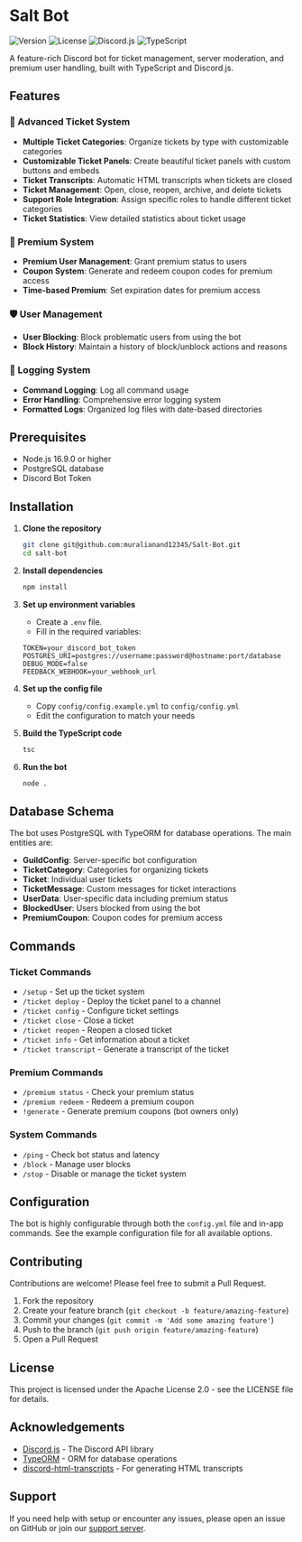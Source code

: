 # Salt Bot

![Version](https://img.shields.io/badge/version-1.3.1-blue)
![License](https://img.shields.io/badge/license-Apache%202.0-green)
![Discord.js](https://img.shields.io/badge/discord.js-v14-7289da)
![TypeScript](https://img.shields.io/badge/typescript-v5.2.2-blue)

A feature-rich Discord bot for ticket management, server moderation, and premium user handling, built with TypeScript and Discord.js.

## Features

### 🎫 Advanced Ticket System

- **Multiple Ticket Categories**: Organize tickets by type with customizable categories
- **Customizable Ticket Panels**: Create beautiful ticket panels with custom buttons and embeds
- **Ticket Transcripts**: Automatic HTML transcripts when tickets are closed
- **Ticket Management**: Open, close, reopen, archive, and delete tickets
- **Support Role Integration**: Assign specific roles to handle different ticket categories
- **Ticket Statistics**: View detailed statistics about ticket usage

### 💎 Premium System

- **Premium User Management**: Grant premium status to users
- **Coupon System**: Generate and redeem coupon codes for premium access
- **Time-based Premium**: Set expiration dates for premium access

### 🛡️ User Management

- **User Blocking**: Block problematic users from using the bot
- **Block History**: Maintain a history of block/unblock actions and reasons

### 📝 Logging System

- **Command Logging**: Log all command usage
- **Error Handling**: Comprehensive error logging system
- **Formatted Logs**: Organized log files with date-based directories

## Prerequisites

- Node.js 16.9.0 or higher
- PostgreSQL database
- Discord Bot Token

## Installation

1. **Clone the repository**
   ```bash
   git clone git@github.com:muralianand12345/Salt-Bot.git
   cd salt-bot
   ```

2. **Install dependencies**
   ```bash
   npm install
   ```

3. **Set up environment variables**
   - Create a `.env` file.
   - Fill in the required variables:
   ```
   TOKEN=your_discord_bot_token
   POSTGRES_URI=postgres://username:password@hostname:port/database
   DEBUG_MODE=false
   FEEDBACK_WEBHOOK=your_webhook_url
   ```

4. **Set up the config file**
   - Copy `config/config.example.yml` to `config/config.yml`
   - Edit the configuration to match your needs

5. **Build the TypeScript code**
   ```bash
   tsc
   ```

6. **Run the bot**
   ```bash
   node .
   ```

## Database Schema

The bot uses PostgreSQL with TypeORM for database operations. The main entities are:

- **GuildConfig**: Server-specific bot configuration
- **TicketCategory**: Categories for organizing tickets
- **Ticket**: Individual user tickets
- **TicketMessage**: Custom messages for ticket interactions
- **UserData**: User-specific data including premium status
- **BlockedUser**: Users blocked from using the bot
- **PremiumCoupon**: Coupon codes for premium access

## Commands

### Ticket Commands

- `/setup` - Set up the ticket system
- `/ticket deploy` - Deploy the ticket panel to a channel
- `/ticket config` - Configure ticket settings
- `/ticket close` - Close a ticket
- `/ticket reopen` - Reopen a closed ticket
- `/ticket info` - Get information about a ticket
- `/ticket transcript` - Generate a transcript of the ticket

### Premium Commands

- `/premium status` - Check your premium status
- `/premium redeem` - Redeem a premium coupon
- `!generate` - Generate premium coupons (bot owners only)

### System Commands

- `/ping` - Check bot status and latency
- `/block` - Manage user blocks
- `/stop` - Disable or manage the ticket system

## Configuration

The bot is highly configurable through both the `config.yml` file and in-app commands. See the example configuration file for all available options.

## Contributing

Contributions are welcome! Please feel free to submit a Pull Request.

1. Fork the repository
2. Create your feature branch (`git checkout -b feature/amazing-feature`)
3. Commit your changes (`git commit -m 'Add some amazing feature'`)
4. Push to the branch (`git push origin feature/amazing-feature`)
5. Open a Pull Request

## License

This project is licensed under the Apache License 2.0 - see the LICENSE file for details.

## Acknowledgements

- [Discord.js](https://discord.js.org/) - The Discord API library
- [TypeORM](https://typeorm.io/) - ORM for database operations
- [discord-html-transcripts](https://github.com/ItzDerock/discord-html-transcripts) - For generating HTML transcripts

## Support

If you need help with setup or encounter any issues, please open an issue on GitHub or join our [support server](https://discord.gg/XzE9hSbsNb).